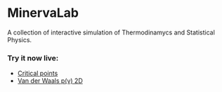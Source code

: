 # MinervaLab

A collection of interactive simulation of Thermodinamycs and Statistical Physics.

### Try it now live:

- [Critical points](https://mybinder.org/v2/gh/jongablop/MinervaLab/master?urlpath=%2Fnotebooks%2Fapps%2Fvan_der_waals%2Fcritical_points.ipynb)
- [Van der Waals p(v) 2D](https://mybinder.org/v2/gh/jongablop/MinervaLab/master?urlpath=%2Fnotebooks%2Fapps%2Fvan_der_waals%2Fp_v_2D.ipynb)